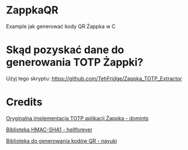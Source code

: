 # ZappkaQR
Example jak generować kody QR Żappka w C


# Skąd pozyskać dane do generowania TOTP Żappki?
Użyj tego skryptu: https://github.com/TehFridge/Zappka_TOTP_Extractor

# Credits
[Oryginalna implementacja TOTP aplikacji Żappka - domints](https://github.com/domints)

[Biblioteka HMAC-SHA1 - hellforever](https://github.com/hellforever/sha1)

[Biblioteka do generowania kodów QR - nayuki](https://github.com/nayuki/QR-Code-generator/tree/master/c)
